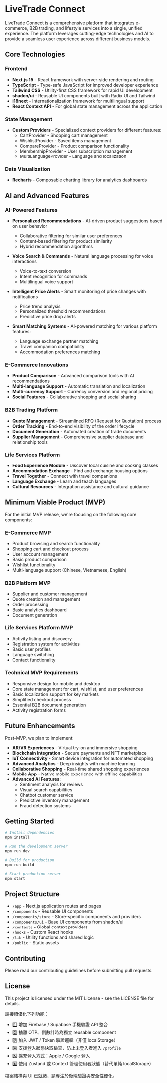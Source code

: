 # LiveTrade Connect

LiveTrade Connect is a comprehensive platform that integrates e-commerce, B2B trading, and lifestyle services into a single, unified experience. The platform leverages cutting-edge technologies and AI to provide a seamless user experience across different business models.

## Core Technologies

### Frontend
- **Next.js 15** - React framework with server-side rendering and routing
- **TypeScript** - Type-safe JavaScript for improved developer experience
- **Tailwind CSS** - Utility-first CSS framework for rapid UI development
- **shadcn/ui** - Reusable UI components built with Radix UI and Tailwind
- **i18next** - Internationalization framework for multilingual support
- **React Context API** - For global state management across the application

### State Management
- **Custom Providers** - Specialized context providers for different features:
  - CartProvider - Shopping cart management
  - WishlistProvider - Saved items management
  - CompareProvider - Product comparison functionality
  - MembershipProvider - User subscription management
  - MultiLanguageProvider - Language and localization

### Data Visualization
- **Recharts** - Composable charting library for analytics dashboards

## AI and Advanced Features

### AI-Powered Features
- **Personalized Recommendations** - AI-driven product suggestions based on user behavior
  - Collaborative filtering for similar user preferences
  - Content-based filtering for product similarity
  - Hybrid recommendation algorithms
  
- **Voice Search & Commands** - Natural language processing for voice interactions
  - Voice-to-text conversion
  - Intent recognition for commands
  - Multilingual voice support
  
- **Intelligent Price Alerts** - Smart monitoring of price changes with notifications
  - Price trend analysis
  - Personalized threshold recommendations
  - Predictive price drop alerts
  
- **Smart Matching Systems** - AI-powered matching for various platform features:
  - Language exchange partner matching
  - Travel companion compatibility
  - Accommodation preferences matching

### E-Commerce Innovations
- **Product Comparison** - Advanced comparison tools with AI recommendations
- **Multi-language Support** - Automatic translation and localization
- **Multi-currency Support** - Currency conversion and regional pricing
- **Social Features** - Collaborative shopping and social sharing

### B2B Trading Platform
- **Quote Management** - Streamlined RFQ (Request for Quotation) process
- **Order Tracking** - End-to-end visibility of the order lifecycle
- **Document Generation** - Automated creation of trade documents
- **Supplier Management** - Comprehensive supplier database and relationship tools

### Life Services Platform
- **Food Experience Module** - Discover local cuisine and cooking classes
- **Accommodation Exchange** - Find and exchange housing options
- **Travel Together** - Connect with travel companions
- **Language Exchange** - Learn and teach languages
- **Cultural Resources** - Integration assistance and cultural guidance

## Minimum Viable Product (MVP)

For the initial MVP release, we're focusing on the following core components:

### E-Commerce MVP
- Product browsing and search functionality
- Shopping cart and checkout process
- User account management
- Basic product comparison
- Wishlist functionality
- Multi-language support (Chinese, Vietnamese, English)

### B2B Platform MVP
- Supplier and customer management
- Quote creation and management
- Order processing
- Basic analytics dashboard
- Document generation

### Life Services Platform MVP
- Activity listing and discovery
- Registration system for activities
- Basic user profiles
- Language switching
- Contact functionality

### Technical MVP Requirements
- Responsive design for mobile and desktop
- Core state management for cart, wishlist, and user preferences
- Basic localization support for key markets
- Simplified checkout process
- Essential B2B document generation
- Activity registration forms

## Future Enhancements

Post-MVP, we plan to implement:

- **AR/VR Experiences** - Virtual try-on and immersive shopping
- **Blockchain Integration** - Secure payments and NFT marketplace
- **IoT Connectivity** - Smart device integration for automated shopping
- **Advanced Analytics** - Deep insights with machine learning
- **Collaborative Shopping** - Real-time shared shopping experiences
- **Mobile App** - Native mobile experience with offline capabilities
- **Advanced AI Features**:
  - Sentiment analysis for reviews
  - Visual search capabilities
  - Chatbot customer service
  - Predictive inventory management
  - Fraud detection systems

## Getting Started

```bash
# Install dependencies
npm install

# Run the development server
npm run dev

# Build for production
npm run build

# Start production server
npm start
```

## Project Structure

- `/app` - Next.js application routes and pages
- `/components` - Reusable UI components
- `/components/store` - Store-specific components and providers
- `/components/ui` - Base UI components from shadcn/ui
- `/contexts` - Global context providers
- `/hooks` - Custom React hooks
- `/lib` - Utility functions and shared logic
- `/public` - Static assets

## Contributing

Please read our contributing guidelines before submitting pull requests.

## License

This project is licensed under the MIT License - see the LICENSE file for details.



請接續優化下列功能：
- 1️⃣ 增加 Firebase / Supabase 手機驗證 API 整合
- 2️⃣ 抽離 OTP、倒數計時為獨立 reusable component
- 3️⃣ 加入 JWT / Token 驗證邏輯（非僅 localStorage）
- 4️⃣ 支援登入狀態快取檢查，防止未登入者進入 `/profile`
- 5️⃣ 擴充登入方式：Apple / Google 登入
- 6️⃣ 使用 Zustand 或 Context 管理使用者狀態（替代單純 localStorage）

檔案結構與 UI 已就緒，請專注於後端驗證與安全性優化。